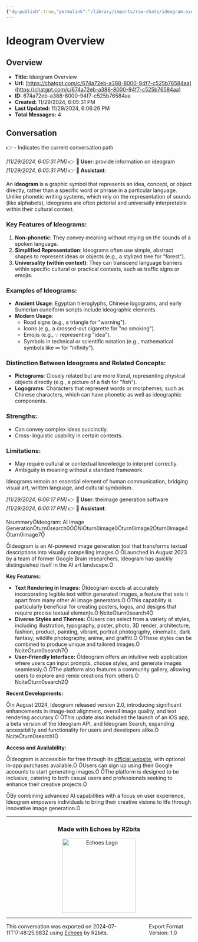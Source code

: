 ```yaml
---
{"dg-publish":true,"permalink":"/library/imports/raw-chats/ideogram-overview/"}
---
```


# Ideogram Overview

## Overview
- **Title:** Ideogram Overview
- **Url:** [https://chatgpt.com/c/674a72eb-a388-8000-94f7-c525b76584aa](https://chatgpt.com/c/674a72eb-a388-8000-94f7-c525b76584aa)
- **ID:** 674a72eb-a388-8000-94f7-c525b76584aa
- **Created:** 11/29/2024, 6:05:31 PM
- **Last Updated:** 11/29/2024, 6:06:26 PM
- **Total Messages:** 4

## Conversation
👉 - Indicates the current conversation path

<i>[11/29/2024, 6:05:31 PM]</i> 👉 <b>👤 User</b>: provide information on ideogram<br>
<i>[11/29/2024, 6:05:31 PM]</i> 👉 <b>🤖 Assistant</b>: 

An **ideogram** is a graphic symbol that represents an idea, concept, or object directly, rather than a specific word or phrase in a particular language. Unlike phonetic writing systems, which rely on the representation of sounds (like alphabets), ideograms are often pictorial and universally interpretable within their cultural context.

### Key Features of Ideograms:
1. **Non-phonetic**: They convey meaning without relying on the sounds of a spoken language.
2. **Simplified Representation**: Ideograms often use simple, abstract shapes to represent ideas or objects (e.g., a stylized tree for "forest").
3. **Universality (within context)**: They can transcend language barriers within specific cultural or practical contexts, such as traffic signs or emojis.

### Examples of Ideograms:
- **Ancient Usage**: Egyptian hieroglyphs, Chinese logograms, and early Sumerian cuneiform scripts include ideographic elements.
- **Modern Usage**: 
  - Road signs (e.g., a triangle for "warning").
  - Icons (e.g., a crossed-out cigarette for "no smoking").
  - Emojis (e.g., 💡 representing "idea").
  - Symbols in technical or scientific notation (e.g., mathematical symbols like ∞ for "infinity").

### Distinction Between Ideograms and Related Concepts:
- **Pictograms**: Closely related but are more literal, representing physical objects directly (e.g., a picture of a fish for "fish").
- **Logograms**: Characters that represent words or morphemes, such as Chinese characters, which can have phonetic as well as ideographic components.

### Strengths:
- Can convey complex ideas succinctly.
- Cross-linguistic usability in certain contexts.

### Limitations:
- May require cultural or contextual knowledge to interpret correctly.
- Ambiguity in meaning without a standard framework. 

Ideograms remain an essential element of human communication, bridging visual art, written language, and cultural symbolism.<br>

<i>[11/29/2024, 6:06:17 PM]</i> 👉 <b>👤 User</b>: theimage generation software<br>
<i>[11/29/2024, 6:06:17 PM]</i> 👉 <b>🤖 Assistant</b>: 

summaryIdeogram: AI Image Generationturn0search0iturn0image0turn0image2turn0image4turn0image7

Ideogram is an AI-powered image generation tool that transforms textual descriptions into visually compelling images. Launched in August 2023 by a team of former Google Brain researchers, Ideogram has quickly distinguished itself in the AI art landscape.

**Key Features:**

- **Text Rendering in Images:** Ideogram excels at accurately incorporating legible text within generated images, a feature that sets it apart from many other AI image generators. This capability is particularly beneficial for creating posters, logos, and designs that require precise textual elements. citeturn0search4
- **Diverse Styles and Themes:** Users can select from a variety of styles, including illustration, typography, poster, photo, 3D render, architecture, fashion, product, painting, vibrant, portrait photography, cinematic, dark fantasy, wildlife photography, anime, and graffiti. These styles can be combined to produce unique and tailored images. citeturn0search7
- **User-Friendly Interface:** Ideogram offers an intuitive web application where users can input prompts, choose styles, and generate images seamlessly. The platform also features a community gallery, allowing users to explore and remix creations from others. citeturn0search2

**Recent Developments:**

In August 2024, Ideogram released version 2.0, introducing significant enhancements in image-text alignment, overall image quality, and text rendering accuracy. This update also included the launch of an iOS app, a beta version of the Ideogram API, and Ideogram Search, expanding accessibility and functionality for users and developers alike. citeturn0search1

**Access and Availability:**

Ideogram is accessible for free through its [official website](https://ideogram.ai/), with optional in-app purchases available. Users can sign up using their Google accounts to start generating images. The platform is designed to be inclusive, catering to both casual users and professionals seeking to enhance their creative projects.

By combining advanced AI capabilities with a focus on user experience, Ideogram empowers individuals to bring their creative visions to life through innovative image generation. <br>

---

<div align="center">

### Made with Echoes by R2bits

<a href="https://echoes.r2bits.com">
  <img src="https://images.squarespace-cdn.com/content/v1/6493af4741c13939d335f0b8/18b27467-2da2-43b7-8d44-234bccf4f462/MINI_ECHOES_LOGO_NORMAL_WHITE_TEXT_SMALL-05-14+%281%29.png?format=300w" alt="Echoes Logo" width="200"/>
</a>

</div>

---

<div style="display: flex; justify-content: space-between;">
  <span>This conversation was exported on 2024-07-11T17:48:25.983Z using <a href="https://echoes.r2bits.com">Echoes</a> by R2bits.</span>
  <span>Export Format Version: 1.0</span>
</div>
